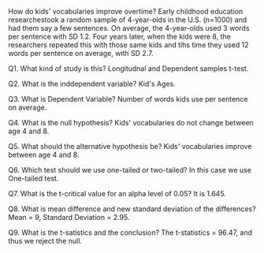 How do kids' vocabularies improve overtime? Early childhood education researchestook a random sample of 4-year-olds in the U.S. (n=1000) and had them say a few sentences. On average, the 4-year-olds used 3 words per sentence with SD 1.2. Four years later, when the kids were 8, the researchers repeated this with those same kids and tihs time they used 12 words per sentence on average, with SD 2.7.

Q1. What kind of study is this?
Longitudnal and Dependent samples t-test.

Q2. What is the inddependent variable?
Kid's Ages.

Q3. What is Dependent Variable?
Number of words kids use per sentence on average.

Q4. What is the null hypothesis?
Kids' vocabularies do not change between age 4 and 8.

Q5. What should the alternative hypothesis be?
Kids' vocabularies improve between age 4 and 8.

Q6. Which test should we use one-tailed or two-tailed?
In this case we use One-tailed test.

Q7. What is the t-critical value for an alpha level of 0.05?
It is 1.645.

Q8. What is mean difference and new standard deviation of the differences?
Mean = 9, Standard Deviation = 2.95.

Q9. What is the t-satistics and the conclusion?
The t-statistics = 96.47, and thus we reject the null.
